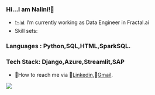 ### Hi...I am Nalini!👋

- 📉📊 I’m currently working as Data Engineer in Fractal.ai
- Skill sets: </br>
 ### Languages : Python,SQL,HTML,SparkSQL.
 ### Tech Stack: Django,Azure,Streamlit,SAP
- 🔔How to reach me via 🔗[Linkedin](https://www.linkedin.com/in/nalini-kumari-22966319a/detail/contact-info/),📩[Gmail](nalinikumari900@gmail.com).
<img src="https://github-readme-stats.vercel.app/api?username=Nalini2799&&show_icons=true&title_color=e6fff2&icon_color=ffffb3&text_color=b3e0ff&bg_color=151515">
